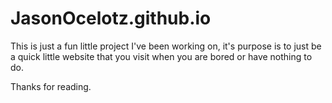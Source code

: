# JasonOcelotz.github.io

This is just a fun little project I've been working on, it's purpose is to just be a quick little website that you visit when you are bored or have nothing to do.

Thanks for reading.
